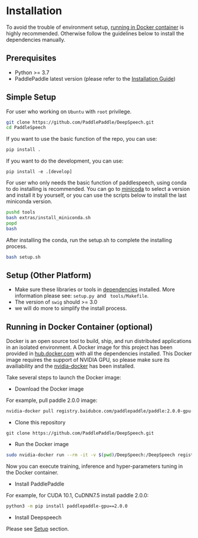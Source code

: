 # Installation

To avoid the trouble of environment setup, [running in Docker container](#running-in-docker-container) is highly recommended. Otherwise follow the guidelines below to install the dependencies manually.

## Prerequisites
- Python >= 3.7
- PaddlePaddle latest version (please refer to the [Installation Guide](https://www.paddlepaddle.org.cn/documentation/docs/en/beginners_guide/index_en.html))

## Simple Setup

For user who working on `Ubuntu` with `root`  privilege.

```bash
git clone https://github.com/PaddlePaddle/DeepSpeech.git
cd PaddleSpeech
```

If you want to use the basic function of the repo, you can use:
```bash
pip install .
```

If you want to do the development, you can use:
```
pip install -e .[develop]
```

For user who only needs the basic function of paddlespeech, using conda to do installing is recommended.
You can go to [minicoda](https://docs.conda.io/en/latest/miniconda.html) to select a version and install it by yourself, or you can use the scripts below to install the last miniconda version.

```bash
pushd tools
bash extras/install_miniconda.sh
popd
bash
```

After installing the conda, run the setup.sh to complete the installing process.
```bash
bash setup.sh
```


## Setup (Other Platform)

- Make sure these libraries or tools in [dependencies](./dependencies.md) installed. More information please see: `setup.py `and ` tools/Makefile`.
- The version of `swig` should >= 3.0
- we will do more to simplify the install process.

## Running in Docker Container (optional)

Docker is an open source tool to build, ship, and run distributed applications in an isolated environment. A Docker image for this project has been provided in [hub.docker.com](https://hub.docker.com) with all the dependencies installed. This Docker image requires the support of NVIDIA GPU, so please make sure its availiability and the [nvidia-docker](https://github.com/NVIDIA/nvidia-docker) has been installed.

Take several steps to launch the Docker image:

- Download the Docker image

For example, pull paddle 2.0.0 image:

```bash
nvidia-docker pull registry.baidubce.com/paddlepaddle/paddle:2.0.0-gpu-cuda10.1-cudnn7
```

- Clone this repository

```
git clone https://github.com/PaddlePaddle/DeepSpeech.git
```

- Run the Docker image

```bash
sudo nvidia-docker run --rm -it -v $(pwd)/DeepSpeech:/DeepSpeech registry.baidubce.com/paddlepaddle/paddle:2.0.0-gpu-cuda10.1-cudnn7 /bin/bash
```

Now you can execute training, inference and hyper-parameters tuning in the Docker container.


- Install PaddlePaddle

For example, for CUDA 10.1, CuDNN7.5 install paddle 2.0.0:

```bash
python3 -m pip install paddlepaddle-gpu==2.0.0
```

- Install Deepspeech

Please see [Setup](#setup)  section.
